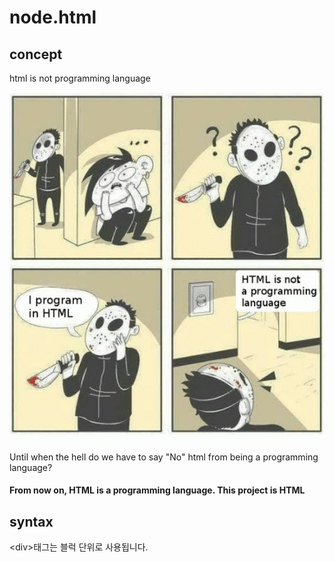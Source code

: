 # node.html

## concept
html is not programming language

![html-is-not-programming-language](assets/img/html-is-not-programming-language.jpg "html is not programming language")

Until when the hell do we have to say "No" html from being a programming language?

#### From now on, HTML is a programming language. This project is HTML

## syntax
&lt;div&gt;태그는 블럭 단위로 사용됩니다.
